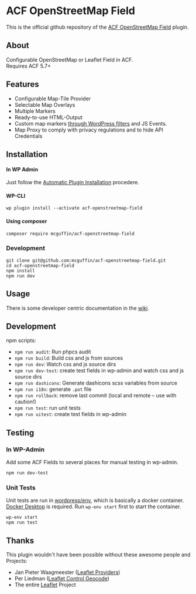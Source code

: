 ACF OpenStreetMap Field
=======================

This is the official github repository of the [ACF OpenStreetMap Field](https://wordpress.org/plugins/acf-openstreetmap-field/) plugin.

About
-----

Configurable OpenStreetMap or Leaflet Field in ACF.  
Requires ACF 5.7+

Features
--------
 - Configurable Map-Tile Provider
 - Selectable Map Overlays
 - Multiple Markers
 - Ready-to-use HTML-Output
 - Custom map markers [through WordPress filters](../../wiki/HTML-Marker-Icon) and JS Events.
 - Map Proxy to comply with privacy regulations and to hide API Credentials


Installation
------------

#### In WP Admin
Just follow the [Automatic Plugin Installation](https://wordpress.org/support/article/managing-plugins/#automatic-plugin-installation) procedere.

#### WP-CLI
```shell
wp plugin install --activate acf-openstreetmap-field
```

#### Using composer
```
composer require mcguffin/acf-openstreetmap-field
```

### Development
```shell
git clone git@github.com:mcguffin/acf-openstreetmap-field.git
cd acf-openstreetmap-field
npm install
npm run dev
```

Usage
-----
There is some developer centric documentation in the [wiki](../../wiki).

Development
-----------
npm scripts:

 - `npm run audit`: Run phpcs audit
 - `npm run build`: Build css and js from sources
 - `npm run dev`: Watch css and js source dirs
 - `npm run dev-test`: create test fields in wp-admin and watch css and js source dirs
 - `npm run dashicons`: Generate dashicons scss variables from source
 - `npm run i18n`: generate `.pot` file
 - `npm run rollback`: remove last commit (local and remote  – use with caution!)
 - `npm run test`: run unit tests
 - `npm run uitest`: create test fields in wp-admin

Testing
-------
### In WP-Admin
Add some ACF Fields to several places for manual testing in wp-admin.
```shell
npm run dev-test
```

### Unit Tests
Unit tests are run in [wordpress/env](https://www.npmjs.com/package/@wordpress/env/v/2.0.0), which is basically a docker container. [Docker Desktop](https://docs.docker.com/desktop/) is required. Run `wp-env start` first to start the container.
```shell
wp-env start
npm run test
```


Thanks
------
This plugin wouldn't have been possible without these awesome people and Projects:

 - Jan Pieter Waagmeester ([Leaflet Providers](https://github.com/leaflet-extras/leaflet-providers))
 - Per Liedman ([Leaflet Control Geocode](https://github.com/perliedman/leaflet-control-geocoder))
 - The entire [Leaflet](https://leafletjs.com/) Project
